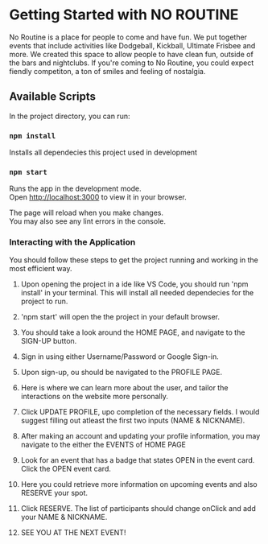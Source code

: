 # Getting Started with NO ROUTINE

No Routine is a place for people to come and have fun. We put together events that include activities like Dodgeball, Kickball, Ultimate Frisbee and more. We created this space to allow people to have clean fun, outside of the bars and nightclubs. If you're coming to No Routine, you could expect fiendly competiton, a ton of smiles and feeling of nostalgia.

## Available Scripts

In the project directory, you can run:

### `npm install`

Installs all dependecies this project used in development

### `npm start`

Runs the app in the development mode.\
Open [http://localhost:3000](http://localhost:3000) to view it in your browser.

The page will reload when you make changes.\
You may also see any lint errors in the console.

### Interacting with the Application

You should follow these steps to get the project running and working in the most efficient way.

1. Upon opening the project in a ide like VS Code, you should run 'npm install' in your terminal. This will install all needed dependecies for the project to run.

2. 'npm start' will open the the project in your default browser.

3. You should take a look around the HOME PAGE, and navigate to the SIGN-UP button.

4. Sign in using either Username/Password or Google Sign-in.

5. Upon sign-up, ou should be navigated to the PROFILE PAGE.

6. Here is where we can learn more about the user, and tailor the interactions on the website more personally.

7. Click UPDATE PROFILE, upo completion of the necessary fields. I would suggest filling out atleast the first two inputs (NAME & NICKNAME).

8. After making an account and updating your profile information, you may navigate to the either the EVENTS of HOME PAGE

9. Look for an event that has a badge that states OPEN in the event card. Click the OPEN event card.

10. Here you could retrieve more information on upcoming events and also RESERVE your spot.

11. Click RESERVE. The list of participants should change onClick and add your NAME & NICKNAME.

12. SEE YOU AT THE NEXT EVENT!
